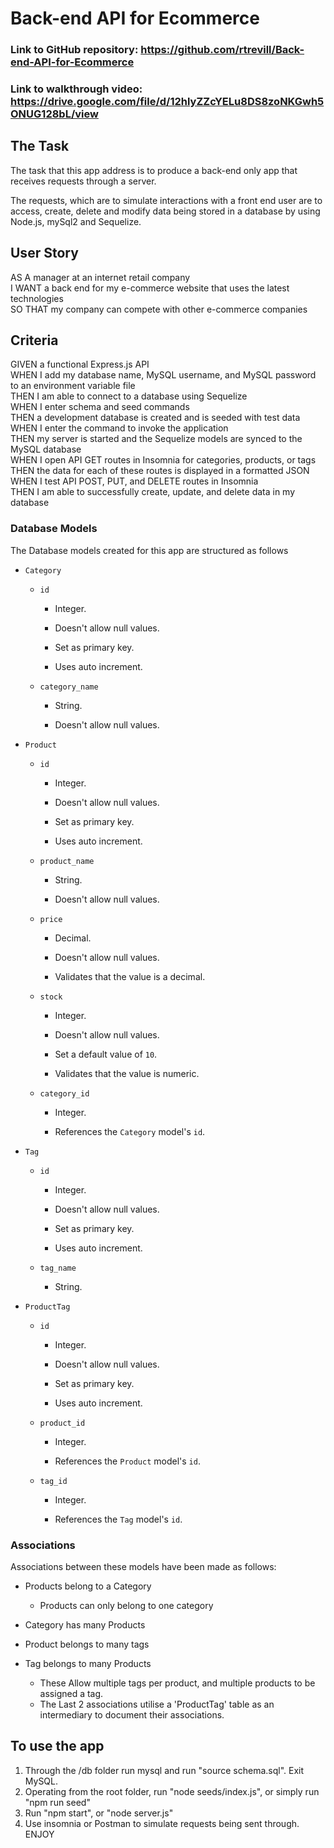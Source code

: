 # Back-end API for Ecommerce

### Link to GitHub repository: https://github.com/rtrevill/Back-end-API-for-Ecommerce

### Link to walkthrough video: https://drive.google.com/file/d/12hlyZZcYELu8DS8zoNKGwh5ONUG128bL/view

## The Task

The task that this app address is to produce a back-end only app that receives requests through a server.

The requests, which are to simulate interactions with a front end user are to access, create, delete and modify data being stored in a database by using Node.js, mySql2 and Sequelize.


## User Story

AS A manager at an internet retail company  
I WANT a back end for my e-commerce website that uses the latest technologies  
SO THAT my company can compete with other e-commerce companies  


## Criteria

GIVEN a functional Express.js API  
WHEN I add my database name, MySQL username, and MySQL password to an environment variable file  
THEN I am able to connect to a database using Sequelize   
WHEN I enter schema and seed commands  
THEN a development database is created and is seeded with test data  
WHEN I enter the command to invoke the application  
THEN my server is started and the Sequelize models are synced to the MySQL database  
WHEN I open API GET routes in Insomnia for categories, products, or tags  
THEN the data for each of these routes is displayed in a formatted JSON  
WHEN I test API POST, PUT, and DELETE routes in Insomnia  
THEN I am able to successfully create, update, and delete data in my database  


### Database Models

The Database models created for this app are structured as follows

* `Category`

  * `id`

    * Integer.
  
    * Doesn't allow null values.
  
    * Set as primary key.
  
    * Uses auto increment.

  * `category_name`
  
    * String.
  
    * Doesn't allow null values.

* `Product`

  * `id`
  
    * Integer.
  
    * Doesn't allow null values.
  
    * Set as primary key.
  
    * Uses auto increment.

  * `product_name`
  
    * String.
  
    * Doesn't allow null values.

  * `price`
  
    * Decimal.
  
    * Doesn't allow null values.
  
    * Validates that the value is a decimal.

  * `stock`
  
    * Integer.
  
    * Doesn't allow null values.
  
    * Set a default value of `10`.
  
    * Validates that the value is numeric.

  * `category_id`
  
    * Integer.
  
    * References the `Category` model's `id`.

* `Tag`

  * `id`
  
    * Integer.
  
    * Doesn't allow null values.
  
    * Set as primary key.
  
    * Uses auto increment.

  * `tag_name`
  
    * String.

* `ProductTag`

  * `id`

    * Integer.

    * Doesn't allow null values.

    * Set as primary key.

    * Uses auto increment.

  * `product_id`

    * Integer.

    * References the `Product` model's `id`.

  * `tag_id`

    * Integer.

    * References the `Tag` model's `id`.

### Associations

Associations between these models have been made as follows:  

* Products belong to a Category
  * Products can only belong to one category

* Category has many Products  

* Product belongs to many tags
* Tag belongs to many Products
  * These Allow multiple tags per product, and multiple products to be assigned a tag.
  * The Last 2 associations utilise a 'ProductTag' table as an intermediary to document their associations.  

## To use the app

1. Through the /db folder run mysql and run "source schema.sql". Exit MySQL.
2. Operating from the root folder, run "node seeds/index.js", or simply run "npm run seed"
3. Run "npm start", or "node server.js"
4. Use insomnia or Postman to simulate requests being sent through.
ENJOY
